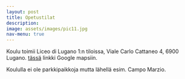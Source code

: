 ```yaml
---
layout: post
title: Opetustilat
description: 
image: assets/images/pic11.jpg
nav-menu: true
---
```


Koulu toimii Liceo di Lugano 1:n tiloissa, Viale Carlo Cattaneo 4, 6900 Lugano. [tässä](https://maps.app.goo.gl/Ea31CW5t5V4qKFeC7) linkki Google mapsiin.
<p>
Koululla ei ole parkkipaikkoja mutta lähellä esim. Campo Marzio.
